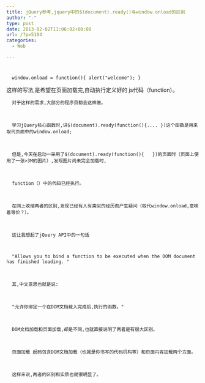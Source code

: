 ```yaml
---
title: jQuery参考,jquery中的$(document).ready()与window.onload的区别
author: "-"
type: post
date: 2013-02-02T11:06:02+00:00
url: /?p=5104
categories:
  - Web

---
```

# 

  
    
      window.onload = function(){ alert("welcome"); }
 这样的写法,是希望在页面加载完,自动执行定义好的 js代码（function）。
    
    
    
      对于这样的需求,大部分的程序员都会这样做。
    
    
    
      学习jQuery核心函数时,讲$(document).ready(function(){.... })这个函数是用来取代页面中的window.onload;
    
    
    
      但是,今天在启动一采用了$(document).ready(function(){   })的页面时（页面上使用了一张>3M的图片）,发现图片尚未完全加载时,
    
    
    
      function（）中的代码已经执行。
    
    
    
      在网上收缩两者的区别,发现已经有人有类似的经历而产生疑问（取代window.onload,意味着等价？）。
    
    
    
      这让我想起了jQuery API中的一句话
    
    
    
      "Allows you to bind a function to be executed when the DOM document has finished loading. "
    
    
    
      其,中文意思也就是说: 
    
    
    
      "允许你绑定一个在DOM文档载入完成后,执行的函数。"
    
    
    
      DOM文档加载和页面加载,却是不同,也就直接说明了两者是有很大区别。
    
    
    
      页面加载 起码包含DOM文档加载（也就是你书写的代码机构等）和页面内容加载两个方面。
    
    
    
      这样来说,两者的区别和实质也就很明显了。
  
